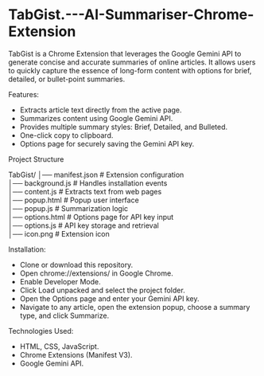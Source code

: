 # TabGist.---AI-Summariser-Chrome-Extension
TabGist is a Chrome Extension that leverages the Google Gemini API to generate concise and accurate summaries of online articles. It allows users to quickly capture the essence of long-form content with options for brief, detailed, or bullet-point summaries.

Features:
- Extracts article text directly from the active page.
- Summarizes content using Google Gemini API.
- Provides multiple summary styles: Brief, Detailed, and Bulleted.
- One-click copy to clipboard.
- Options page for securely saving the Gemini API key.

Project Structure

TabGist/
│── manifest.json       # Extension configuration  
│── background.js       # Handles installation events  
│── content.js          # Extracts text from web pages  
│── popup.html          # Popup user interface  
│── popup.js            # Summarization logic  
│── options.html        # Options page for API key input  
│── options.js          # API key storage and retrieval  
│── icon.png            # Extension icon  

Installation:
- Clone or download this repository.
- Open chrome://extensions/ in Google Chrome.
- Enable Developer Mode.
- Click Load unpacked and select the project folder.
- Open the Options page and enter your Gemini API key.
- Navigate to any article, open the extension popup, choose a summary type, and click Summarize.

Technologies Used:
- HTML, CSS, JavaScript.
- Chrome Extensions (Manifest V3).
- Google Gemini API.
